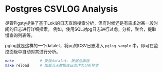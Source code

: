 # Postgres CSVLOG Analysis

尽管Pigsty提供了基于Loki的日志查询搜索分析，但有时候还是有需求对某一段时间的日志进行详细探索。
例如，使用SQL对pg日志进行过虑，分析，聚合，提取慢查询列表等。

pglog就是这样的一个datalet，将pg的CSV日志灌入 `pglog.sample` 中，即可在监控面板中自动对其进行分析。


```bash
make            # 安装datalet: 数据与面板
make reload     # 加载当天数据库日志作为分析样本
```